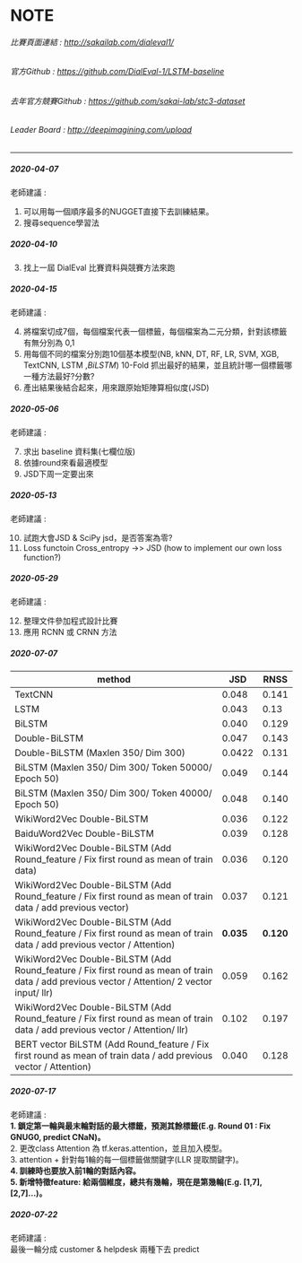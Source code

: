 # NOTE
###### 比賽頁面連結 : http://sakailab.com/dialeval1/ 

###### 官方Github : https://github.com/DialEval-1/LSTM-baseline   

###### 去年官方競賽Github : https://github.com/sakai-lab/stc3-dataset     

###### Leader Board : http://deepimagining.com/upload    
 
---

##### 2020-04-07

老師建議 : 

1. 可以用每一個順序最多的NUGGET直接下去訓練結果。
2. 搜尋sequence學習法

##### 2020-04-10

3. 找上一屆 DialEval 比賽資料與競賽方法來跑

##### 2020-04-15

老師建議 :

4. 將檔案切成7個，每個檔案代表一個標籤，每個檔案為二元分類，針對該標籤有無分別為 0,1 
5. 用每個不同的檔案分別跑10個基本模型(NB, kNN, DT, RF, LR, SVM, XGB, TextCNN, LSTM ,*BiLSTM*) 10-Fold 抓出最好的結果，並且統計哪一個標籤哪一種方法最好?分數?
6. 產出結果後結合起來，用來跟原始矩陣算相似度(JSD)

##### 2020-05-06

老師建議 :

7. 求出 baseline 資料集(七欄位版)
8. 依據round來看最適模型
9. JSD下周一定要出來 

##### 2020-05-13

老師建議 :
   
10. 試跑大會JSD & SciPy jsd，是否答案為零?         
11. Loss functoin Cross_entropy ->> JSD (how to implement our own loss function?)     

##### 2020-05-29

老師建議 :  

12. 整理文件參加程式設計比賽
13. 應用 RCNN 或 CRNN 方法

##### 2020-07-07
| method        | JSD       | RNSS      |
| ------------- | --------- | --------- |
| TextCNN       | 0.048     | 0.141     |
| LSTM          | 0.043     | 0.13      |
| BiLSTM        | 0.040 | 0.129 |
| Double-BiLSTM | 0.047     | 0.143     |
| Double-BiLSTM (Maxlen 350/ Dim 300) | 0.0422     | 0.131     |
| BiLSTM (Maxlen 350/ Dim 300/ Token 50000/ Epoch 50) | 0.049     | 0.144     |
| BiLSTM (Maxlen 350/ Dim 300/ Token 40000/ Epoch 50) | 0.048     | 0.140     |
| WikiWord2Vec Double-BiLSTM | 0.036     | 0.122    |
| BaiduWord2Vec Double-BiLSTM | 0.039     | 0.128     |
|  WikiWord2Vec Double-BiLSTM (Add Round_feature / Fix first round as mean of train data) | 0.036     | 0.120     |  
|  WikiWord2Vec Double-BiLSTM (Add Round_feature / Fix first round as mean of train data / add previous vector) | 0.037     | 0.121     |        
|  WikiWord2Vec Double-BiLSTM (Add Round_feature / Fix first round as mean of train data / add previous vector / Attention) | **0.035**     | **0.120**     |   
|  WikiWord2Vec Double-BiLSTM (Add Round_feature / Fix first round as mean of train data / add previous vector / Attention/ 2 vector input/ llr) | 0.059     | 0.162     |  
|  WikiWord2Vec Double-BiLSTM (Add Round_feature / Fix first round as mean of train data / add previous vector / Attention/ llr) | 0.102     | 0.197     |  
|  BERT vector BiLSTM (Add Round_feature / Fix first round as mean of train data / add previous vector / Attention) | 0.040     | 0.128     |  


##### 2020-07-17   

老師建議 :    
__1. 鎖定第一輪與最末輪對話的最大標籤，預測其餘標籤(E.g. Round 01 : Fix GNUG0, predict CNaN)。__         
2. 更改class Attention 為 tf.keras.attention，並且加入模型。            
3. attention + 針對每1輪的每一個標籤做關鍵字(LLR 提取關鍵字)。              
__4. 訓練時也要放入前1輪的對話內容。__              
__5. 新增特徵feature: 給兩個維度，總共有幾輪，現在是第幾輪(E.g. [1,7],[2,7]...)。__           


##### 2020-07-22  
   
老師建議 :    
最後一輪分成 customer & helpdesk 兩種下去 predict

